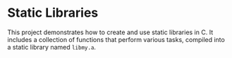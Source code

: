 # Static Libraries

This project demonstrates how to create and use static libraries in C. It includes a collection of functions that perform various tasks, compiled into a static library named `libmy.a`.

